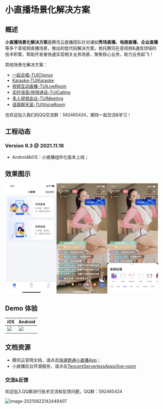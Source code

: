 # 小直播场景化解决方案

## 概述

**小直播场景化解决方案**是腾讯云直播团队针对诸如**秀场直播、电商直播、企业直播**等多个音视频直播场景，推出的低代码解决方案，依托腾讯在音视频&通信领域的技术积累，帮助开发者快速实现相关业务场景，聚焦核心业务，助力业务起飞！

其他场景化解决方案：
- [一起合唱-TUIChorus](https://github.com/tencentyun/TUIChorus/)
- [Karaoke-TUIKaraoke](https://github.com/tencentyun/TUIKaraoke/)
- [视频互动直播-TUILiveRoom](https://github.com/tencentyun/TUILiveRoom/)
- [实时语音/视频通话-TUICalling](https://github.com/tencentyun/TUICalling/)
- [多人视频会议-TUIMeeting](https://github.com/tencentyun/TUIMeeting/)
- [语音聊天室-TUIVoiceRoom](https://github.com/tencentyun/TUIVoiceRoom/)

也欢迎加入我们的QQ交流群：592465424，期待一起交流&学习！

## 工程动态
### Version 9.3 @ 2021.11.16

- Android&iOS：小直播组件化版本上线；

## 效果图示
![](./screenshot.png)

## Demo 体验

| iOS                                                          | Android                                                      |
| ------------------------------------------------------------ | ------------------------------------------------------------ |
| ![](https://qcloudimg.tencent-cloud.cn/raw/8a04fff07d72c6dee5962e54ecd06f84.png) | ![](https://qcloudimg.tencent-cloud.cn/raw/46024d890dfa4ec099ee4c1ed1a7af12.png) |

## 文档资源

- 腾讯云官网文档，请点击[快速跑通小直播App](https://cloud.tencent.com/document/product/454/38625)；
- 小直播后台开源服务，请点击[TencentServerlessApps/live-room](https://github.com/TencentServerlessApps/live-room)

### 交流&反馈

欢迎加入QQ群进行技术交流和反馈问题，QQ群：592465424

![image-20210622142449407](https://main.qcloudimg.com/raw/1ea3ab1ff36d37c889f4140499585a4a.png)
